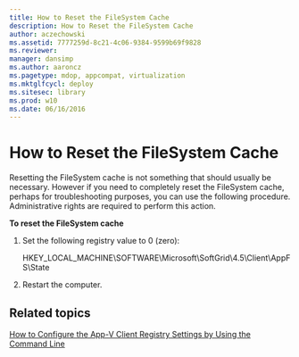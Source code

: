```yaml
---
title: How to Reset the FileSystem Cache
description: How to Reset the FileSystem Cache
author: aczechowski
ms.assetid: 7777259d-8c21-4c06-9384-9599b69f9828
ms.reviewer: 
manager: dansimp
ms.author: aaroncz
ms.pagetype: mdop, appcompat, virtualization
ms.mktglfcycl: deploy
ms.sitesec: library
ms.prod: w10
ms.date: 06/16/2016
---
```



# How to Reset the FileSystem Cache


Resetting the FileSystem cache is not something that should usually be necessary. However if you need to completely reset the FileSystem cache, perhaps for troubleshooting purposes, you can use the following procedure. Administrative rights are required to perform this action.

**To reset the FileSystem cache**

1.  Set the following registry value to 0 (zero):

    HKEY\_LOCAL\_MACHINE\\SOFTWARE\\Microsoft\\SoftGrid\\4.5\\Client\\AppFS\\State

2.  Restart the computer.

## Related topics


[How to Configure the App-V Client Registry Settings by Using the Command Line](how-to-configure-the-app-v-client-registry-settings-by-using-the-command-line.md)

 

 





